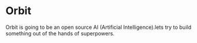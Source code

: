 # Orbit
Orbit is going to be an open source AI (Artificial Intelligence).lets try to build something out of the hands of superpowers.
